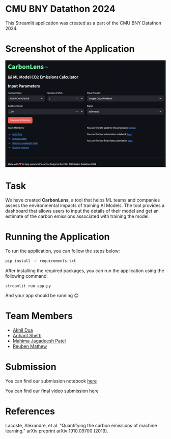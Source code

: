 # CMU BNY Datathon 2024

This Streamlit application was created as a part of the CMU BNY Datathon 2024. 

# Screenshot of the Application
![CMU BNY Datathon Streamlit Application Screenshot](assets/app-screenshot.png)

# Task
We have created **CarbonLens**, a tool that helps ML teams and companies assess the environmental impacts of training AI Models. The tool provides a dashboard that allows users to input the details of their model and get an estimate of the carbon emissions associated with training the model.

# Running the Application
To run the application, you can follow the steps below:
```bash
pip install -r requirements.txt
```

After installing the required packages, you can run the application using the following command:
```
streamlit run app.py
```

And your app should be running 😊

# Team Members
- [Akhil Dua](https://www.linkedin.com/in/akhil--dua/)
- [Arihant Sheth](https://www.linkedin.com/in/arihantsheth/)
- [Mahima Jagadeesh Patel](https://www.linkedin.com/in/mahima-jagadeesh-patel-8641441a3/)
- [Reuben Mathew](https://www.linkedin.com/in/iamreubengm/)

# Submission            
You can find our submission notebook [here](https://colab.research.google.com/drive/1NoLJQ5fjS00PnTC9FNXzQB_4NukTVwS0?usp=sharing)
            
You can find our final video submission [here](https://drive.google.com/file/d/1kJrBznn2JJ77qxepGrLWU6I-xTOgI61o/view?usp=sharing)

# References
Lacoste, Alexandre, et al. "Quantifying the carbon emissions of machine learning." arXiv preprint arXiv:1910.09700 (2019).